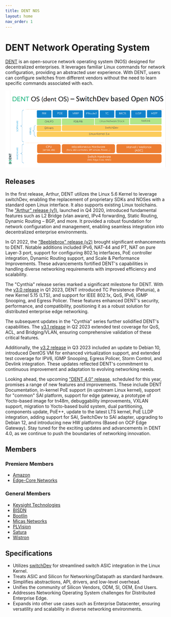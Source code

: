 ```yaml
---
title: DENT NOS
layout: home
nav_order: 1
---
```


# DENT Network Operating System

[DENT](https://dent.dev/) is an open-source network operating system (NOS) designed for decentralized enterprises. It leverages familiar Linux commands for network configuration, providing an abstracted user experience. With DENT, users can configure switches from different vendors without the need to learn specific commands associated with each.

![SwitchDev based Open Networking Operating System (NOS)](Images/DENT-Architecture.png)

## Releases

In the first release, Arthur, DENT utilizes the Linux 5.6 Kernel to leverage switchDev, enabling the replacement of proprietary SDKs and NOSes with a standard open Linux interface. It also supports existing Linux toolchains. The ["Arthur" release (v1)](https://github.com/dentproject/dentOS/releases/tag/v1.0), launched in Q4 2020, introduced fundamental features such as L2 Bridge (vlan aware), IPv4 forwarding, Static Routing, Dynamic Routing – BGP, and more. It provided a robust foundation for network configuration and management, enabling seamless integration into decentralized enterprise environments.

In Q1 2022, the ["Beeblebrox" release (v2)](https://github.com/dentproject/dentOS/releases/tag/v2.0) brought significant enhancements to DENT. Notable additions included IPv6, NAT-44 and PT, NAT on pure Layer-3 port, support for configuring 802.1q interfaces, PoE controller integration, Dynamic Routing support, and Scale & Performance Improvements. These advancements fortified DENT's capabilities in handling diverse networking requirements with improved efficiency and scalability.

The "Cynthia" release series marked a significant milestone for DENT. With the [v3.0 release](https://github.com/dentproject/dentOS/releases/tag/v3.0) in Q1 2023, DENT introduced TC Persistence (Petunia), a new Kernel 5.15 (LTS), and support for IEEE 802.1x, QoS, IPv6, IGMP Snooping, and Egress Policer. These features enhanced DENT's security, performance, and compatibility, positioning it as a robust solution for distributed enterprise edge networking.

The subsequent updates in the "Cynthia" series further solidified DENT's capabilities. The [v3.1 release](https://github.com/dentproject/dentOS/releases/tag/v3.1) in Q2 2023 extended test coverage for QoS, ACL, and Bridging/VLAN, ensuring comprehensive validation of these critical features.

Additionally, the [v3.2 release](https://github.com/dentproject/dentOS/releases/tag/v3.2) in Q3 2023 included an update to Debian 10, introduced DentOS VM for enhanced virtualization support, and extended test coverage for IPV6, IGMP Snooping, Egress Policer, Storm Control, and Devlink integration. These updates reflected DENT's commitment to continuous improvement and adaptation to evolving networking needs.

Looking ahead, the upcoming ["DENT 4.0" release](https://github.com/dentproject/dentOS/milestone/6), scheduled for this year, promises a range of new features and improvements. These include DENT Documentation, in-kernel PoE support (in upstream Linux kernel), support for "common" SAI platform, support for edge gateway, a prototype of Yocto-based image for tn48m, debuggability improvements, VXLAN support, migration to Yocto-based build system, dual partitioning, components update, PoE++, update to the latest LTS kernel, PoE LLDP integration, adding support for SAI, SwitchDev to SAI adapter, upgrading to Debian 12, and introducing new HW platforms (Based on OCP Edge Gateway). Stay tuned for the exciting updates and advancements in DENT 4.0, as we continue to push the boundaries of networking innovation.

## Members

### Premiere Members

- [Amazon](https://www.amazon.com/)
- [Edge-Core Networks](https://www.edge-core.com/)

### General Members

- [Keysight Technologies](https://www.keysight.com/)
- [BISDN](https://bisdn.de/)
- [Bootlin](https://bootlin.com/)
- [Micas Networks](https://micasnetworks.com/)
- [PLVision](https://plvision.eu/)
- [Satura](https://satura.co/)
- [Wistron](https://www.wistron.com/)

## Specifications

- Utilizes [switchDev](https://github.com/Marvell-switching/switchdev-prestera/wiki) for streamlined switch ASIC integration in the Linux Kernel.
- Treats ASIC and Silicon for Networking/Datapath as standard hardware.
- Simplifies abstractions, API, drivers, and low-level overhead.
- Unifies the community of Silicon Vendors, ODM, SI, OEM, End Users.
- Addresses Networking Operating System challenges for Distributed Enterprise Edge.
- Expands into other use cases such as Enterprise Datacenter, ensuring versatility and scalability in diverse networking environments.
